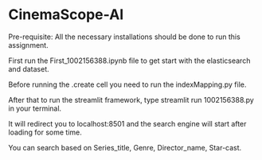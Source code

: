 # CinemaScope-AI
Pre-requisite: All the necessary installations should be done to run this assignment.

First run the First_1002156388.ipynb file to get start with the elasticsearch and dataset.

Before running the .create cell you need to run the indexMapping.py file.

After that to run the streamlit framework, type streamlit run 1002156388.py in your terminal.

It will redirect you to localhost:8501 and the search engine will start after loading for some time.

You can search based on Series_title, Genre, Director_name, Star-cast.
